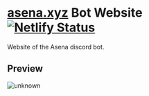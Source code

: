 # [asena.xyz][website] Bot Website [![Netlify Status](https://api.netlify.com/api/v1/badges/6c3781d1-0dcf-4e54-8b05-e506008cff63/deploy-status)](https://app.netlify.com/sites/asena/deploys)
Website of the Asena discord bot.

## Preview
![unknown](https://user-images.githubusercontent.com/20264712/116766935-c761dc00-aa35-11eb-8fce-7ae4bfa7e711.png)

[website]: https://asena.xyz
